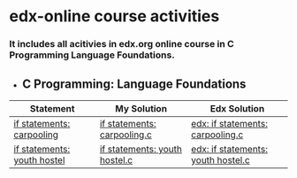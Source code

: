 # edx-online course activities
### It includes all acitivies in edx.org online course in C Programming Language Foundations.

  - ## C Programming: Language Foundations

| Statement| My Solution | Edx Solution |
|--|--|--|
|[if statements: carpooling](https://github.com/p3uj/edx---online-course-activities/blob/b0fb1c4eea420e6516a2fa757cb613f75e9c3ff2/if%20statements:%20carpooling.md)|[if statements: carpooling.c](https://github.com/p3uj/edx---online-course-activities/blob/c25700af32c17eadc95b7a860e38f8ccc55fb524/if%20statements:%20carpooling.c)|[edx: if statements: carpooling.c](https://github.com/p3uj/edx---online-course-activities/blob/25b74c82c13a1554d568c8cc7a007fcfd57939ac/edx:%20if%20statements:%20carpooling.c)
|[if statements: youth hostel](https://github.com/p3uj/edx---online-course-activities/blob/7b716ad742ea08874c26e344f37f0e2b822aeb7b/if%20statements:%20youth%20hostel.md)|[if statements: youth hostel.c](https://github.com/p3uj/edx---online-course-activities/blob/ec96123fbf3dc8d88d27b07b0d6f5496b5926081/if%20statements:%20youth%20hostel.c)|[edx: if statements: youth hostel.c](https://github.com/p3uj/edx---online-course-activities/blob/ce58a162a820558d03b015dd07226a36796631ad/edx:%20if%20statements:%20carpooling.c)
